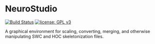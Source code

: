 # NeuroStudio

[![Build Status](https://travis-ci.org/nathantspencer/NeuroStudio.svg?branch=master)](https://travis-ci.org/nathantspencer/NeuroStudio)
[![license: GPL v3](https://img.shields.io/badge/license-GPL%20v3-blue.svg)](https://www.gnu.org/licenses/gpl-3.0)

A graphical environment for scaling, converting, merging, and otherwise manipulating SWC and HOC skeletonization files. 
